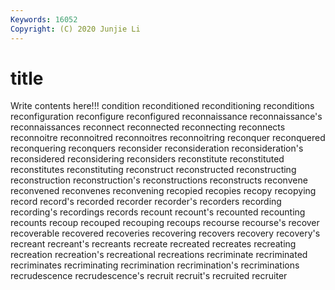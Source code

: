 ```yaml
---
Keywords: 16052
Copyright: (C) 2020 Junjie Li
---
```


# title

Write contents here!!!
condition 
reconditioned
reconditioning 
reconditions 
reconfiguration 
reconfigure 
reconfigured 
reconnaissance 
reconnaissance's 
reconnaissances 
reconnect 
reconnected
reconnecting 
reconnects 
reconnoitre 
reconnoitred 
reconnoitres 
reconnoitring 
reconquer 
reconquered 
reconquering 
reconquers
reconsider 
reconsideration 
reconsideration's 
reconsidered 
reconsidering 
reconsiders 
reconstitute 
reconstituted 
reconstitutes 
reconstituting
reconstruct 
reconstructed 
reconstructing 
reconstruction 
reconstruction's 
reconstructions 
reconstructs 
reconvene 
reconvened 
reconvenes
reconvening 
recopied 
recopies 
recopy 
recopying 
record 
record's 
recorded 
recorder 
recorder's
recorders 
recording 
recording's 
recordings 
records 
recount 
recount's 
recounted 
recounting 
recounts
recoup 
recouped 
recouping 
recoups 
recourse 
recourse's 
recover 
recoverable 
recovered 
recoveries
recovering 
recovers 
recovery 
recovery's 
recreant 
recreant's 
recreants 
recreate 
recreated 
recreates
recreating 
recreation 
recreation's 
recreational 
recreations 
recriminate 
recriminated 
recriminates 
recriminating 
recrimination
recrimination's 
recriminations 
recrudescence 
recrudescence's 
recruit 
recruit's 
recruited 
recruiter 
